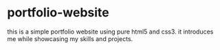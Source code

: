 # portfolio-website

this is a simple portfolio website using pure html5 and css3. it introduces me while showcasing my skills and projects.
